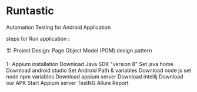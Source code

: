 # Runtastic
Automation Testing for Android Application  
 


steps for Run application :

🏗️ Project Design: Page Object Model (POM) design pattern


1- Appium  installation 
  Download Java SDK  "version 8"
  Set java home
  Download android  studio
  Set Android Path & variables
  Download node js
  set  node  npm variables
  Download appium server
  Download intellij 
  Download our  APK
  Start Appium server
  TestNG
  Allure Report
  
